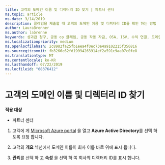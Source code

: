 ```yaml
---
title: 고객의 도메인 이름 및 디렉터리 ID 찾기 | 파트너 센터
ms.topic: article
ms.date: 3/14/2019
description: 클레임을 제출할 때 고객의 도메인 이름 및 디렉터리 ID를 확인 하는 방법
author: LauraBrenner
ms.author: labrenne
keywords: 성과급 청구, 공동 op 클레임, 공동 작동 자금, OSA, ISV, 수익 연결, 도메인 이름, 디렉터리 ID
ms.localizationpriority: medium
ms.openlocfilehash: 2c8982fa25fb1eea4f0ec73e4a9102215f356816
ms.sourcegitcommit: fb3266c62fd19994263914ef2a591c9aa07c0fe8
ms.translationtype: MT
ms.contentlocale: ko-KR
ms.lasthandoff: 07/22/2019
ms.locfileid: "68376412"
---
```

# <a name="find-your-customers-domain-name-and-directory-id"></a>고객의 도메인 이름 및 디렉터리 ID 찾기

**적용 대상**

-  파트너 센터

1.  고객에 게 [Microsoft Azure portal](https://ms.portal.azure.com/#home) 을 열고 **Azure Active Directory**를 선택 하도록 요청 합니다. 

2.  고객의 **개요** 섹션에서 도메인 이름이 회사 이름 바로 위에 표시 됩니다.  

3.  **관리**를 선택 하 고 **속성** 을 선택 하 여 회사의 디렉터리 ID를 표시 합니다.

